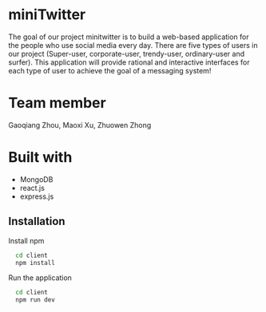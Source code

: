 # miniTwitter


The goal of our project minitwitter is to build a web-based application for the people who use social media every day. There are five types of users in our project (Super-user, corporate-user, trendy-user, ordinary-user and surfer). This application will provide rational and interactive interfaces for each type of user to achieve the goal of a messaging system!

# Team member


Gaoqiang Zhou, Maoxi Xu, Zhuowen Zhong


# Built with
- MongoDB
- react.js
- express.js


## Installation



Install npm

```bash
  cd client
  npm install
```
Run the application
```bash
  cd client
  npm run dev
```




